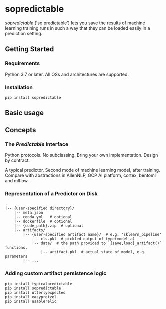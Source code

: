 # sopredictable

*sopredictable* ('so predictable') lets you save the results of machine learning training 
runs  in such a way that they can be loaded
easily in a prediction setting.


## Getting Started

### Requirements

Python 3.7 or later. All OSs and architectures are supported.

### Installation

```
pip install sopredictable
```

## Basic usage





## Concepts

### The *Predictable* Interface

Python protocols. No subclassing. Bring your own implementation. Design by contract.

A typical predictor. Second mode of machine learning model, after training. Compare with
abstractions in AllenNLP, GCP AI platform, cortex, bentoml and mlflow.

### Representation of a Predictor on Disk

```
.
|-- {user-specified directory}/
    |-- meta.json
    |-- conda.yml   # optional
    |-- dockerfile  # optional
    |-- {code_path}.zip  # optional
    |-- artifacts/
        |-- {user-specified artifact name}/  # e.g. 'sklearn_pipeline'
            |-- cls.pkl  # pickled output of type(model_a)
            |-- data/  # the path provided to `{save,load}_artifact()` functions.
                |-- artifact.pkl  # actual state of model, e.g. parameters
        |-- ...
```

### Adding custom artifact persistence logic


```
pip install typicalpredictable
pip install sopredictable
pip install utterlyexpected
pip install easypretzel
pip install usablerelic
```

